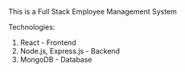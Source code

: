 This is a Full Stack Employee Management System

Technologies:
1. React - Frontend
2. Node.js, Express.js - Backend
3. MongoDB - Database

